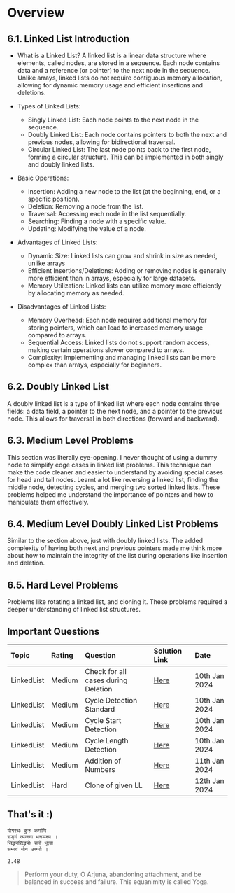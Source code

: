 # Overview

## 6.1. Linked List Introduction

- What is a Linked List?
  A linked list is a linear data structure where elements, called nodes, are stored in a sequence. Each node contains data and a reference (or pointer) to the next node in the sequence. Unlike arrays, linked lists do not require contiguous memory allocation, allowing for dynamic memory usage and efficient insertions and deletions.

- Types of Linked Lists:
  - Singly Linked List: Each node points to the next node in the sequence.
  - Doubly Linked List: Each node contains pointers to both the next and previous nodes, allowing for bidirectional traversal.
  - Circular Linked List: The last node points back to the first node, forming a circular structure. This can be implemented in both singly and doubly linked lists.

- Basic Operations:
  - Insertion: Adding a new node to the list (at the beginning, end, or a specific position).
  - Deletion: Removing a node from the list.
  - Traversal: Accessing each node in the list sequentially.
  - Searching: Finding a node with a specific value.
  - Updating: Modifying the value of a node.

- Advantages of Linked Lists:
  - Dynamic Size: Linked lists can grow and shrink in size as needed, unlike arrays
  - Efficient Insertions/Deletions: Adding or removing nodes is generally more efficient than in arrays, especially for large datasets.
  - Memory Utilization: Linked lists can utilize memory more efficiently by allocating memory as needed.

- Disadvantages of Linked Lists:
  - Memory Overhead: Each node requires additional memory for storing pointers, which can lead
    to increased memory usage compared to arrays.
  - Sequential Access: Linked lists do not support random access, making certain operations slower compared to arrays.
  - Complexity: Implementing and managing linked lists can be more complex than arrays, especially for beginners.

## 6.2. Doubly Linked List

A doubly linked list is a type of linked list where each node contains three fields: a data field, a pointer to the next node, and a pointer to the previous node. This allows for traversal in both directions (forward and backward).

## 6.3. Medium Level Problems

This section was literally eye-opening. I never thought of using a dummy node to simplify edge cases in linked list problems. This technique can make the code cleaner and easier to understand by avoiding special cases for head and tail nodes. Learnt a lot like reversing a linked list, finding the middle node, detecting cycles, and merging two sorted linked lists. These problems helped me understand the importance of pointers and how to manipulate them effectively.

## 6.4. Medium Level Doubly Linked List Problems

Similar to the section above, just with doubly linked lists. The added complexity of having both next and previous pointers made me think more about how to maintain the integrity of the list during operations like insertion and deletion.

## 6.5. Hard Level Problems

Problems like rotating a linked list, and cloning it. These problems required a deeper understanding of linked list structures.

## Important Questions

| Topic      | Rating | Question                            | Solution Link                                     | Date          |
| :--------- | :----- | :---------------------------------- | :------------------------------------------------ | :------------ |
| LinkedList | Medium | Check for all cases during Deletion | [Here](./6.2.%20DLL/3.%20DeleteLastNode.py)       | 10th Jan 2024 |
| LinkedList | Medium | Cycle Detection Standard            | [Here](./6.3.%20MediumLL/4.%20CycleDetection.py)  | 10th Jan 2024 |
| LinkedList | Medium | Cycle Start Detection               | [Here](./6.3.%20MediumLL/5.%20StartOfCycle.py)    | 10th Jan 2024 |
| LinkedList | Medium | Cycle Length Detection              | [Here](./6.3.%20MediumLL/6.%20LengthOfCycle.py)   | 10th Jan 2024 |
| LinkedList | Medium | Addition of Numbers                 | [Here](./6.3.%20MediumLL/15.%20AddNumbersLeet.py) | 11th Jan 2024 |
| LinkedList | Hard   | Clone of given LL                   | [Here](./6.5.%20HardLL/4.%20Clone.py)             | 12th Jan 2024 |

## That's it :)

```plaintext
योगस्थः कुरु कर्माणि
सङ्गं त्यक्त्वा धनञ्जय ।
सिद्ध्यसिद्ध्योः समो भूत्वा
समत्वं योग उच्यते ॥

2.48
```

> Perform your duty, O Arjuna, abandoning attachment, and be balanced in success and failure. This equanimity is called Yoga.
